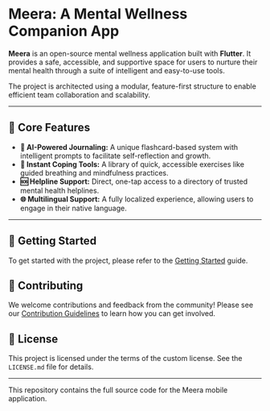 # Meera: A Mental Wellness Companion App

**Meera** is an open-source mental wellness application built with **Flutter**. It provides a safe, accessible, and supportive space for users to nurture their mental health through a suite of intelligent and easy-to-use tools.

The project is architected using a modular, feature-first structure to enable efficient team collaboration and scalability.

---

## 🚀 Core Features

- **🧠 AI-Powered Journaling:** A unique flashcard-based system with intelligent prompts to facilitate self-reflection and growth.
- **🧘 Instant Coping Tools:** A library of quick, accessible exercises like guided breathing and mindfulness practices.
- **🆘 Helpline Support:** Direct, one-tap access to a directory of trusted mental health helplines.
- **🌐 Multilingual Support:** A fully localized experience, allowing users to engage in their native language.

---

## 🏁 Getting Started

To get started with the project, please refer to the [Getting Started](docs/getting_started.md) guide.

## 🤝 Contributing

We welcome contributions and feedback from the community! Please see our [Contribution Guidelines](docs/git_workflow.md) to learn how you can get involved.

## 📄 License

This project is licensed under the terms of the custom license. See the `LICENSE.md` file for details.

---

This repository contains the full source code for the Meera mobile application.